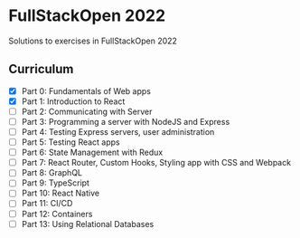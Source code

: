 # FullStackOpen 2022

Solutions to exercises in FullStackOpen 2022

## Curriculum

- [x] Part 0: Fundamentals of Web apps
- [x] Part 1: Introduction to React
- [ ] Part 2: Communicating with Server
- [ ] Part 3: Programming a server with NodeJS and Express
- [ ] Part 4: Testing Express servers, user administration
- [ ] Part 5: Testing React apps
- [ ] Part 6: State Management with Redux
- [ ] Part 7: React Router, Custom Hooks, Styling app with CSS and Webpack
- [ ] Part 8: GraphQL
- [ ] Part 9: TypeScript
- [ ] Part 10: React Native
- [ ] Part 11: CI/CD
- [ ] Part 12: Containers
- [ ] Part 13: Using Relational Databases
